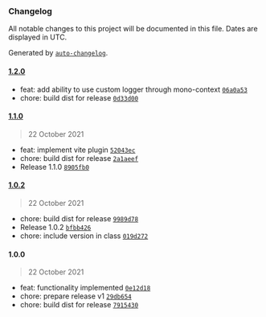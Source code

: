 ### Changelog

All notable changes to this project will be documented in this file. Dates are displayed in UTC.

Generated by [`auto-changelog`](https://github.com/CookPete/auto-changelog).

#### [1.2.0](https://github.com/simplyhexagonal/i18n/compare/1.1.0...1.2.0)

- feat: add ability to use custom logger through mono-context [`06a0a53`](https://github.com/simplyhexagonal/i18n/commit/06a0a5397abb0498b1b80af6d7fa7722cf344bdc)
- chore: build dist for release [`0d33d00`](https://github.com/simplyhexagonal/i18n/commit/0d33d006e50c3fead01971c9f814efc0364a9fb2)

#### [1.1.0](https://github.com/simplyhexagonal/i18n/compare/1.0.2...1.1.0)

> 22 October 2021

- feat: implement vite plugin [`52043ec`](https://github.com/simplyhexagonal/i18n/commit/52043eca9929984bf5cf342c23376219e26a886a)
- chore: build dist for release [`2a1aeef`](https://github.com/simplyhexagonal/i18n/commit/2a1aeef3ca0e8259db73c49d7edb2c81a4b757ed)
- Release 1.1.0 [`8905fb0`](https://github.com/simplyhexagonal/i18n/commit/8905fb0401f29308fe0cf5fe73fb2ae85c301904)

#### [1.0.2](https://github.com/simplyhexagonal/i18n/compare/1.0.0...1.0.2)

> 22 October 2021

- chore: build dist for release [`9989d78`](https://github.com/simplyhexagonal/i18n/commit/9989d786d8ac9c7f0c98a2aa475d9d1317b23ae4)
- Release 1.0.2 [`bfbb426`](https://github.com/simplyhexagonal/i18n/commit/bfbb4266d8f37eb9afeabfc33835209621b67447)
- chore: include version in class [`019d272`](https://github.com/simplyhexagonal/i18n/commit/019d272d0f5e9218c9478c08762bc7392fd9cba0)

#### 1.0.0

> 22 October 2021

- feat: functionality implemented [`0e12d18`](https://github.com/simplyhexagonal/i18n/commit/0e12d1809636df7f837509ad29a0c21853ea335c)
- chore: prepare release v1 [`29db654`](https://github.com/simplyhexagonal/i18n/commit/29db654d44e9b0aa7e75903fa726712eb3b825ab)
- chore: build dist for release [`7915430`](https://github.com/simplyhexagonal/i18n/commit/7915430889ad879f47fb7773db05727d596e6871)
